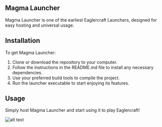 ## Magma Launcher 

Magma Launcher is one of the earliest Eaglercraft Launchers, designed for easy hosting and universal usage.

## Installation

To get Magma Launcher:

1. Clone or download the repository to your computer.
2. Follow the instructions in the README.md file to install any necessary dependencies.
3. Use your preferred build tools to compile the project.
4. Run the launcher executable to start enjoying its features.

## Usage

Simply host Magma Launcher and start using it to play Eaglercraft!


 ![alt text](https://github.com/FlameDevV2/Magma-Launcher/blob/fc9fe72427c2d807ef89bbfabf26355ad4dffc33/Magma%20Launcherv1.png)

